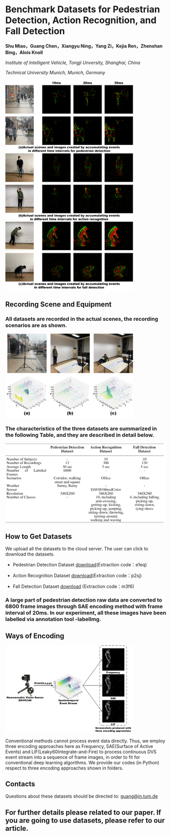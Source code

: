 # Benchmark Datasets for Pedestrian Detection, Action Recognition, and Fall Detection

**Shu Miao，Guang Chen，Xiangyu Ning，Yang Zi，Kejia Ren，Zhenshan Bing，Alois Knoll**

*Institute of Intelligent Vehicle, Tongji Unversity, Shanghai, China*

*Technical University Munich, Munich, Germany*

<img src="picture/4.jpg" width="400" hegiht="213" align=center />


## Recording Scene and Equipment

### All datasets are recorded in the actual scenes, the recording scenarios are as shown.

<img src="picture/1.jpg" width="400" hegiht="213" align=center />

### The characteristics of the three datasets are summarized in the following Table, and they are described in detail below.

<img src="picture/5.jpg" width="500" hegiht="213" align=center />

## How to Get Datasets

We upload all the datasets to the cloud server. The user can click to download the datasets.

 - Pedestrian Detection Dataset [download](https://pan.baidu.com/s/1LBbyy7O5Y8ZpGZkQ2gy9eg)(Extraction code：e1eq) 

 - Action Recognition Dataset [download](https://pan.baidu.com/s/1ooGwdN2rH8IFmm-EBEGGCA)(Extraction code：p2sj)

- Fall Detection Dataset [download](https://pan.baidu.com/s/1mHFaDSNJU0iLvgQrZx9DKA) (Extraction code：m3f6)

### A large part of pedestrian detection raw data are converted to 6800 frame images through SAE encoding method with frame interval of 20ms. In our experiment, all these images have been labelled via annotation tool -labelImg.



## Ways of Encoding

<img src="picture/2.jpg" width="400" hegiht="213" align=center />

Conventional methods cannot process event data directly. Thus, we employ three encoding approaches here as Frequency, SAE(Surface of Active Events) and LIF(Leaky60Integrate-and-Fire) to process continuous DVS event stream into a sequence of frame images, in order to fit for conventional deep learning algorithms. We provide our codes (in Python) respect to three encoding approaches shown in folders.

## Contacts

Questions about these datasets should be directed to:
guang@in.tum.de

## For further details please related to our paper. If you are going to use datasets, please refer to our article.